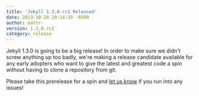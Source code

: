 ```yaml
---
title: 'Jekyll 1.3.0.rc1 Released'
date: 2013-10-28 20:14:39 -0500
author: mattr-
version: 1.3.0.rc1
category: release
---
```


Jekyll 1.3.0 is going to be a big release! In order to make sure we
didn't screw anything up too badly, we're making a release candidate
available for any early adopters who want to give the latest and
greatest code a spin without having to clone a repository from git.

Please take this prerelease for a spin and [let us
know](https://github.com/jekyll/jekyll/issues/new) if you run into any
issues!
